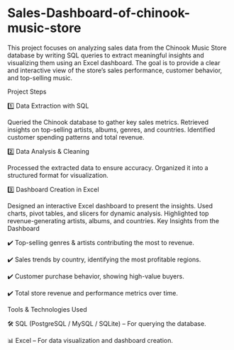 # Sales-Dashboard-of-chinook-music-store
This project focuses on analyzing sales data from the Chinook Music Store database by writing SQL queries to extract meaningful insights and visualizing them using an Excel dashboard. The goal is to provide a clear and interactive view of the store’s sales performance, customer behavior, and top-selling music.

Project Steps

1️⃣ Data Extraction with SQL

Queried the Chinook database to gather key sales metrics.
Retrieved insights on top-selling artists, albums, genres, and countries.
Identified customer spending patterns and total revenue.

2️⃣ Data Analysis & Cleaning

Processed the extracted data to ensure accuracy.
Organized it into a structured format for visualization.

3️⃣ Dashboard Creation in Excel

Designed an interactive Excel dashboard to present the insights.
Used charts, pivot tables, and slicers for dynamic analysis.
Highlighted top revenue-generating artists, albums, and countries.
Key Insights from the Dashboard

✔️ Top-selling genres & artists contributing the most to revenue.

✔️ Sales trends by country, identifying the most profitable regions.

✔️ Customer purchase behavior, showing high-value buyers.

✔️ Total store revenue and performance metrics over time.

Tools & Technologies Used

🛠 SQL (PostgreSQL / MySQL / SQLite) – For querying the database.

📊 Excel – For data visualization and dashboard creation.
